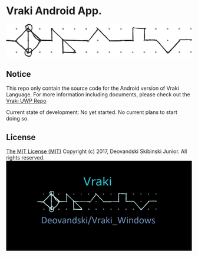 # Vraki Android App.
![](/Drawings/VrakiGithubTitle.png)

## Notice
This repo only contain the source code for the Android version of Vraki Language. For more information including documents, please check out the [Vraki UWP Repo](https://github.com/Deovandski/Vraki_Windows)

Current state of development: No yet started. No current plans to start doing so.

## License
[The MIT License (MIT)](LICENSE)
Copyright (c) 2017, Deovandski Skibinski Junior. All rights reserved.
![](/Drawings/VrakiHeader.png)